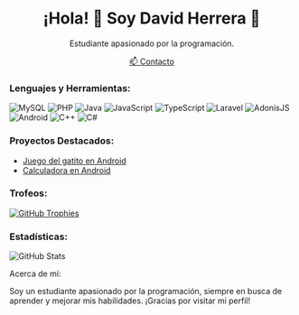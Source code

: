 <p align="center">
</p>

<h1 align="center">¡Hola! 👋 Soy David Herrera 🌟</h1>

<p align="center">
  Estudiante apasionado por la programación.
</p>

<p align="center">
  <a href="mailto:david.gmzherrera28@gmail.com">📫 Contacto</a>
</p>

### Lenguajes y Herramientas:

![MySQL](https://img.shields.io/badge/MySQL-4479A1)
![PHP](https://img.shields.io/badge/PHP-777BB4)
![Java](https://img.shields.io/badge/Java-007396)
![JavaScript](https://img.shields.io/badge/JavaScript-F7DF1E)
![TypeScript](https://img.shields.io/badge/TypeScript-3178C6)
![Laravel](https://img.shields.io/badge/Laravel-FF2D20)
![AdonisJS](https://img.shields.io/badge/AdonisJS-220052)
![Android](https://img.shields.io/badge/Android-3DDC84)
![C++](https://img.shields.io/badge/C++-00599C)
![C#](https://img.shields.io/badge/C%23-239120)

### Proyectos Destacados:

- [Juego del gatito en Android](https://github.com/dabidgmz/Android_JuegoGatito_practica6)
- [Calculadora en Android](https://github.com/dabidgmz/Andorid_calculadora_practica3)

### Trofeos:

[![GitHub Trophies](https://github-profile-trophy.vercel.app/?username=adam-pw&theme=darkhub&column=7)](https://github.com/ryo-ma/github-profile-trophy)

### Estadísticas:

![GitHub Stats](https://github-readme-stats.vercel.app/api?username=adam-pw&show_icons=true&theme=radical)



Acerca de mí:

Soy un estudiante apasionado por la programación, siempre en busca de aprender y mejorar mis habilidades. ¡Gracias por visitar mi perfil!


